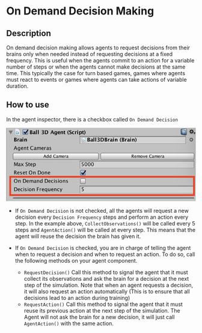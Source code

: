# On Demand Decision Making

## Description
On demand decision making allows agents to request decisions from their 
brains only when needed instead of requesting decisions at a fixed 
frequency. This is useful when the agents commit to an action for a 
variable number of steps or when the agents cannot make decisions 
at the same time. This typically the case for turn based games, games 
where agents must react to events or games where agents can take 
actions of variable duration.

## How to use

In the agent inspector, there is a checkbox called 
`On Demand Decision`

![Brain Inspector](images/ml-agents-ODD.png)

 * If `On Demand Decision` is not checked, all the agents will 
 request a new decision every `Decision Frequency` steps and 
 perform an action every step. In the example above, 
 `CollectObservations()` will be called every 5 steps and 
 `AgentAction()` will be called at every step. This means that the 
 agent will reuse the decision the brain has given it. 

 * If `On Demand Decision` is checked, you are in charge of telling 
 the agent when to request a decision and when to request an action. 
 To do so, call the following methods on your agent component.
   * `RequestDecision()` Call this method to signal the agent that it 
   must collect its observations and ask the brain for a decision at 
   the next step of the simulation. Note that when an agent requests 
   a decision, it will also request an action automatically 
   (This is to ensure that all decisions lead to an action during training)
   * `RequestAction()` Call this method to signal the agent that 
   it must reuse its previous action at the next step of the 
   simulation. The Agent will not ask the brain for a new decision, 
   it will just call `AgentAction()` with the same action.
